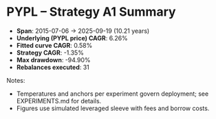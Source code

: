 # PYPL – Strategy A1 Summary

- **Span**: 2015-07-06 → 2025-09-19 (10.21 years)
- **Underlying (PYPL price) CAGR**: 6.26%
- **Fitted curve CAGR**: 0.58%
- **Strategy CAGR**: -1.35%
- **Max drawdown**: -94.90%
- **Rebalances executed**: 31

Notes:

- Temperatures and anchors per experiment govern deployment; see EXPERIMENTS.md for details.
- Figures use simulated leveraged sleeve with fees and borrow costs.
